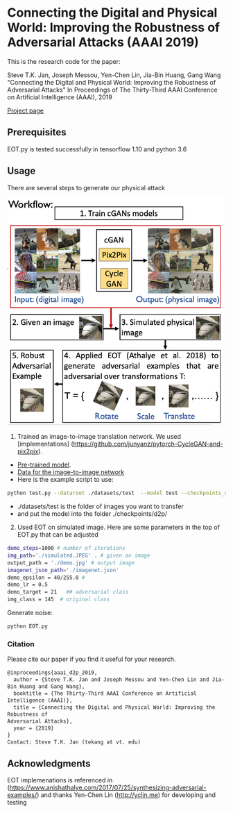 # Connecting the Digital and Physical World: Improving the Robustness of Adversarial Attacks (AAAI 2019)

This is the research code for the paper:

Steve T.K. Jan, Joseph Messou, Yen-Chen Lin, Jia-Bin Huang, Gang Wang "Connecting the Digital and Physical World: Improving the Robustness of Adversarial Attacks" 
In Proceedings of The Thirty-Third AAAI Conference on Artificial Intelligence (AAAI), 2019

[Project page](http://people.cs.vt.edu/tekang/D2P/)

## Prerequisites
EOT.py is tested successfully in tensorflow 1.10 and python 3.6


## Usage

There are several steps to generate our physical attack

<img src="workflow.png"  width="500" />


1. Trained an image-to-image translation network. We used [implementations] (https://github.com/junyanz/pytorch-CycleGAN-and-pix2pix). 
- [Pre-trained model](http://people.cs.vt.edu/tekang/D2P/latest_net_G.pth).
- [Data for the image-to-image network](http://people.cs.vt.edu/tekang/D2P/photos.zip)
- Here is the example script to use:
```bash
python test.py --dataroot ./datasets/test  --model test --checkpoints_dir ./checkpoints/  --name d2p/  --dataset_mode single --no_dropout  --norm batch
```
- ./datasets/test is the folder of images you want to transfer
- and put the model into the folder ./checkpoints/d2p/


2. Used EOT on simulated image.
Here are some parameters in the top of EOT.py that can be adjusted 

```bash
demo_steps=1000 # number of iterations
img_path='./simulated.JPEG' . # given an image
output_path = './demo.jpg' # output image
imagenet_json_path='./imagenet.json'
demo_epsilon = 40/255.0 # 
demo_lr = 0.5
demo_target = 21   ## adversarial class
img_class = 145  # original class
```
Generate noise: 
```bash
python EOT.py
```






### Citation


Please cite our paper if you find it useful for your research.

```
@inproceedings{aaai_d2p_2019,
  author = {Steve T.K. Jan and Joseph Messou and Yen-Chen Lin and Jia-Bin Huang and Gang Wang},
  booktitle = {The Thirty-Third AAAI Conference on Artificial Intelligence (AAAI)},
  title = {Connecting the Digital and Physical World: Improving the Robustness of
Adversarial Attacks},
  year = {2019}
}
Contact: Steve T.K. Jan (tekang at vt. edu)
```

## Acknowledgments

EOT implemenations is referenced in (https://www.anishathalye.com/2017/07/25/synthesizing-adversarial-examples/)
and thanks Yen-Chen Lin (http://yclin.me) for developing and testing


